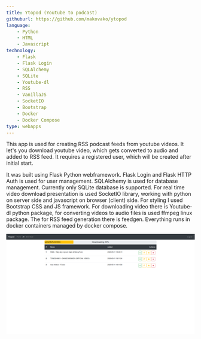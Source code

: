 ```yaml
---
title: Ytopod (Youtube to podcast)
githuburl: https://github.com/makovako/ytopod
language:
    - Python
    - HTML
    - Javascript
technology:
    - Flask
    - Flask Login
    - SQLAlchemy
    - SQLite
    - Youtube-dl
    - RSS
    - VanillaJS
    - SocketIO
    - Bootstrap
    - Docker
    - Docker Compose
type: webapps
---
```


This app is used for creating RSS podcast feeds from youtube videos. It let's you download youtube video, which gets converted to audio and added to RSS feed. It requires a registered user, which will be created after initial start.

It was built using Flask Python webframework. Flask Login and Flask HTTP Auth is used for user management. SQLAlchemy is used for database management. Currently only SQLite database is supported. For real time video download presentation is used SocketIO library, working with python on server side and javascript on browser (client) side. For styling I used Bootstrap CSS and JS framework. For downloading video there is Youtube-dl python package, for converting videos to audio files is used ffmpeg linux package. The for RSS feed generation there is feedgen. Everything runs in docker containers managed by docker compose.

![ytopod-screenshot](./ytopod.png)